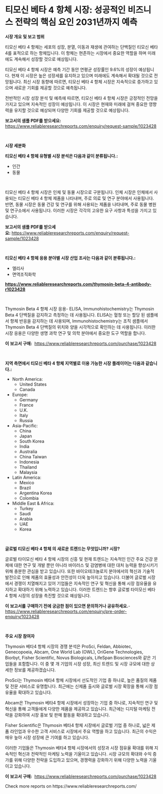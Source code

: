 <p><h1>티모신 베타 4 항체 시장: 성공적인 비즈니스 전략의 핵심 요인 2031년까지 예측</h1></p><p><strong>시장 개요 및 보고 범위</strong></p>
<p><p>티모신 베타 4 항체는 세포의 성장, 분열, 이동과 재생에 관여하는 단백질인 티모신 베타 4를 표적으로 하는 항체입니다. 이 항체는 현존하는 시장에서 중요한 역할을 하며 미래에도 계속해서 성장할 것으로 예상됩니다. </p><p>티모신 베타 4 항체 시장은 예측 기간 동안 연평균 성장률인 9.6%의 성장이 예상됩니다. 현재 이 시장은 높은 성장세를 유지하고 있으며 미래에도 계속해서 확대될 것으로 전망됩니다. 최신 시장 동향에 따르면, 티모신 베타 4 항체 시장은 지속적으로 증가하고 있으며 새로운 기회를 제공할 것으로 예측됩니다.</p><p>전반적인 시장 성장 분석 및 예측에 따르면, 티모신 베타 4 항체 시장은 긍정적인 전망을 가지고 있으며 지속적인 성장이 예상됩니다. 이 시장은 현재와 미래에 걸쳐 중요한 영향력을 유지할 것으로 예상되며 다양한 기회를 제공할 것으로 예상됩니다.</p></p>
<p><strong>보고서의 샘플 PDF를 받으세요:</strong> <a href="https://www.reliableresearchreports.com/enquiry/request-sample/1023428">https://www.reliableresearchreports.com/enquiry/request-sample/1023428</a></p>
<p>&nbsp;</p>
<p><strong>시장 세분화</strong></p>
<p><strong>티모신 베타 4 항체 유형별 시장 분석은 다음과 같이 분류됩니다.:</strong></p>
<p><ul><li>인간</li><li>동물</li></ul></p>
<p>&nbsp;</p>
<p><p>티모신 베타 4 항체 시장은 인체 및 동물 시장으로 구분됩니다. 인체 시장은 인체에서 사용되는 티모신 베타 4 항체 제품을 나타내며, 주로 의료 및 연구 분야에서 사용됩니다. 반면, 동물 시장은 동물 건강 및 연구를 위해 사용되는 제품을 나타내며, 주로 동물 병원 및 연구소에서 사용됩니다. 이러한 시장은 각각의 고유한 요구 사항과 특성을 가지고 있습니다.</p></p>
<p><strong>보고서의 샘플 PDF를 받으세요:</strong>&nbsp;<a href="https://www.reliableresearchreports.com/enquiry/request-sample/1023428">https://www.reliableresearchreports.com/enquiry/request-sample/1023428</a></p>
<p>&nbsp;</p>
<p><strong> 티모신 베타 4 항체 응용 분야별 시장 산업 조사는 다음과 같이 분류됩니다.:</strong></p>
<p><ul><li>엘리사</li><li>면역조직화학</li></ul></p>
<p><strong><a href="https://www.reliableresearchreports.com/thymosin-beta-4-antibody-r1023428">https://www.reliableresearchreports.com/thymosin-beta-4-antibody-r1023428</a></strong></p>
<p>&nbsp;</p>
<p><p>Thymosin Beta 4 항체 시장 응용- ELISA, Immunohistochemistry는 Thymosin Beta 4 단백질을 감지하고 측정하는 데 사용됩니다. ELISA는 혈청 또는 할당 된 샘플에서 항체 반응을 감지하는 데 사용되며, Immunohistochemistry는 조직 샘플에서 Thymosin Beta 4 단백질의 위치와 양을 시각적으로 확인하는 데 사용됩니다. 이러한 시장 응용은 다양한 생명 과학 연구 및 의학 분야에서 중요한 도구 역할을 합니다.</p></p>
<p><strong>이 보고서 구매:</strong>&nbsp; <a href="https://www.reliableresearchreports.com/purchase/1023428">https://www.reliableresearchreports.com/purchase/1023428</a></p>
<p>&nbsp;</p>
<p><strong>지역 측면에서 티모신 베타 4 항체 지역별로 이용 가능한 시장 플레이어는 다음과 같습니다.:</strong></p>
<p><ul>
    <li>
        North America:
        <ul>
            <li>United States</li>
            <li>Canada</li>
        </ul>
    </li>
    <li>
        Europe:
        <ul>
            <li>Germany</li>
            <li>France</li>
            <li>U.K.</li>
            <li>Italy</li>
            <li>Russia</li>
        </ul>
    </li>
    <li>
        Asia-Pacific:
        <ul>
            <li>China</li>
            <li>Japan</li>
            <li>South Korea</li>
            <li>India</li>
            <li>Australia</li>
            <li>China Taiwan</li>
            <li>Indonesia</li>
            <li>Thailand</li>
            <li>Malaysia</li>
        </ul>
    </li>
    <li>
        Latin America:
        <ul>
            <li>Mexico</li>
            <li>Brazil</li>
            <li>Argentina Korea</li>
            <li>Colombia</li>
        </ul>
    </li>
    <li>
        Middle East & Africa:
        <ul>
            <li>Turkey</li>
            <li>Saudi</li>
            <li>Arabia</li>
            <li>UAE</li>
            <li>Korea</li>
        </ul>
    </li>
    </ul></p>
<p>&nbsp;</p>
<p><strong>글로벌 티모신 베타 4 항체 의 새로운 트렌드는 무엇입니까? 시장?</strong></p>
<p><p>글로벌 타이모신 베타 4 항체 시장의 신흥 및 현재 트렌드는 지속적인 인간 주요 건강 문제에 대한 연구 및 개발 뿐만 아니라 바이러스 및 감염병에 대한 대처 능력을 향상시키기 위해 충분한 관심을 받고 있습니다. 또한 바이오테크놀로지 분야에서의 혁신과 기술적 발전으로 인해 제품의 효율성과 안전성이 더욱 높아지고 있습니다. 더불어 글로벌 시장에서 경쟁이 치열해지고 있어 기업들은 지속적인 연구 및 혁신을 통해 시장 점유율을 유지하고 확대하기 위해 노력하고 있습니다. 이러한 트렌드는 향후 글로벌 타이모신 베타 4 항체 시장의 성장을 촉진할 것으로 예상됩니다.</p></p>
<p><strong>이 보고서를 구매하기 전에 궁금한 점이 있으면 문의하거나 공유하세요.</strong>- <a href="https://www.reliableresearchreports.com/enquiry/pre-order-enquiry/1023428">https://www.reliableresearchreports.com/enquiry/pre-order-enquiry/1023428</a></p>
<p>&nbsp;</p>
<p><strong>주요 시장 참여자</strong></p>
<p><p>Thymosin 베타4 항체 시장의 경쟁 분석은 ProSci, Feldan, Abbiotec, Genecopoeia, Abcam, One World Lab (OWL), OriGene Technologies, Biorbyt, Fisher Scientific, Novus Biologicals, LifeSpan Biosciences와 같은 기업들을 포함합니다. 이 중 몇 개 기업의 시장 성장, 최신 트렌드 및 시장 규모에 대한 상세한 정보를 제공하겠습니다. </p><p>ProSci는 Thymosin 베타4 항체 시장에서 선도적인 기업 중 하나로, 높은 품질의 제품 및 전문 서비스로 유명합니다. 최근에는 신제품 출시와 글로벌 시장 확장을 통해 시장 점유율을 확대하고 있습니다. </p><p>Abcam은 Thymosin 베타4 항체 시장에서 성장하는 기업 중 하나로, 지속적인 연구 및 혁신을 통해 고객들에게 다양한 제품을 제공하고 있습니다. 최근에는 디지털 마케팅 전략을 강화하여 시장 홍보 및 판매 활동을 확대하고 있습니다.</p><p>Fisher Scientific은 Thymosin 베타4 항체 시장에서 글로벌 기업 중 하나로, 넓은 제품 라인업과 우수한 고객 서비스로 시장에서 주요 역할을 하고 있습니다. 최근의 수익은 매우 높아 시장 성장에 큰 기여를 하고 있습니다.</p><p>이러한 기업들은 Thymosin 베타4 항체 시장에서의 성장과 시장 점유율 확대를 위해 지속적인 혁신과 전략적인 마케팅 노력을 기울이고 있습니다. 시장 규모의 확대와 수익 증가를 위해 다양한 전략을 도입하고 있으며, 경쟁력을 강화하기 위해 다양한 노력을 기울이고 있습니다.</p></p>
<p><strong>이 보고서 구매:</strong>&nbsp;&nbsp;<a href="https://www.reliableresearchreports.com/purchase/1023428">https://www.reliableresearchreports.com/purchase/1023428</a></p>
<p>Check more reports on https://www.reliableresearchreports.com/</p>